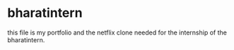 # bharatintern
this file is my portfolio and the netflix clone needed for the internship of the bharatintern.
